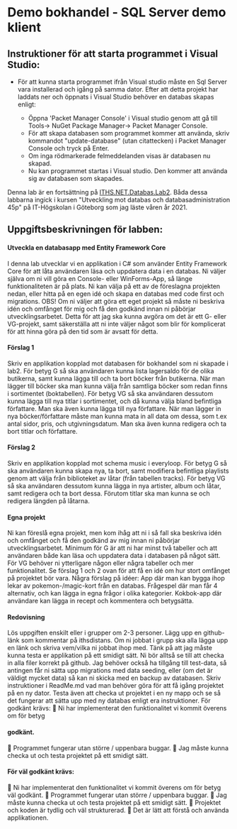 # Demo bokhandel - SQL Server demo klient
## Instruktioner för att starta programmet i Visual Studio:
- För att kunna starta programmet ifrån Visual studio måste en Sql Server vara installerad och igång på samma dator. Efter att detta projekt har laddats ner och öppnats i Visual Studio behöver en databas skapas enligt:

  - Öppna 'Packet Manager Console' i Visual studio genom att gå till Tools-> NuGet Package Manager-> Packet Manager Console.
  - För att skapa databasen som programmet kommer att använda, skriv kommandot "update-database" (utan citattecken) i Packet Manager Console och tryck på Enter.
  - Om inga rödmarkerade felmeddelanden visas är databasen nu skapad.
  - Nu kan programmet startas i Visual studio. Den kommer att använda sig av databasen som skapades.

Denna lab är en fortsättning på [ITHS.NET.Databas.Lab2](https://github.com/PeterAfN/ITHS.NET.Databas.Lab2). Båda dessa labbarna ingick i kursen "Utveckling mot databas och databasadministration 45p" på IT-Högskolan i Göteborg som jag läste våren år 2021.

## Uppgiftsbeskrivningen för labben:
#### Utveckla en databasapp med Entity Framework Core
I denna lab utvecklar vi en applikation i C# som använder Entity Framework Core
för att låta användaren läsa och uppdatera data i en databas. Ni väljer själva om ni
vill göra en Console- eller WinForms-App, så länge funktionaliteten är på plats.
Ni kan välja på ett av de föreslagna projekten nedan, eller hitta på en egen idé och
skapa en databas med code first och migrations. OBS! Om ni väljer att göra ett
eget projekt så måste ni beskriva idén och omfånget för mig och få den godkänd
innan ni påbörjar utvecklingsarbetet. Detta för att jag ska kunna avgöra om det är
ett G- eller VG-projekt, samt säkerställa att ni inte väljer något som blir för
komplicerat för att hinna göra på den tid som är avsatt för detta.
#### Förslag 1
Skriv en applikation kopplad mot databasen för bokhandel som ni skapade i lab2.
För betyg G så ska användaren kunna lista lagersaldo för de olika butikerna, samt
kunna lägga till och ta bort böcker från butikerna. När man lägger till böcker ska
man kunna välja från samtliga böcker som redan finns i sortimentet (boktabellen).
För betyg VG så ska användaren dessutom kunna lägga till nya titlar i sortimentet,
och då kunna välja bland befintliga författare. Man ska även kunna lägga till nya
författare. När man lägger in nya böcker/författare måste man kunna mata in all
data om dessa, som t.ex antal sidor, pris, och utgivningsdatum. Man ska även
kunna redigera och ta bort titlar och författare.
#### Förslag 2
Skriv en applikation kopplad mot schema music i everyloop.
För betyg G så ska användaren kunna skapa nya, ta bort, samt modifiera befintliga
playlists genom att välja från biblioteket av låtar (från tabellen tracks).
För betyg VG så ska användaren dessutom kunna lägga in nya artister, album och
låtar, samt redigera och ta bort dessa. Förutom titlar ska man kunna se och
redigera längden på låtarna. 
#### Egna projekt
Ni kan föreslå egna projekt, men kom ihåg att ni i så fall ska beskriva idén och
omfånget och få den godkänd av mig innan ni påbörjar utvecklingsarbetet.
Minimum för G är att ni har minst två tabeller och att användaren både kan läsa
och uppdatera data i databasen på något sätt.
För VG behöver ni ytterligare någon eller några tabeller och mer funktionalitet. Se
förslag 1 och 2 ovan för att få en idé om hur stort omfånget på projektet bör vara.
Några förslag på idéer:
App där man kan bygga ihop lekar av pokemon-/magic-kort från en databas.
Frågespel där man får 4 alternativ, och kan lägga in egna frågor i olika kategorier.
Kokbok-app där användare kan lägga in recept och kommentera och betygsätta.
#### Redovisning
Lös uppgiften enskilt eller i grupper om 2-3 personer. Lägg upp en github-länk
som kommentar på ithsdistans. Om ni jobbat i grupp ska alla lägga upp en länk
och skriva vem/vilka ni jobbat ihop med.
Tänk på att jag måste kunna testa er applikation på ett smidigt sätt. Ni bör alltså
se till att checka in alla filer korrekt på github. Jag behöver också ha tillgång till
test-data, så antingen får ni sätta upp migrations med data seeding, eller (om det
är väldigt mycket data) så kan ni skicka med en backup av databasen. Skriv
instruktioner i ReadMe.md vad man behöver göra för att få igång projektet på en
ny dator. Testa även att checka ut projektet i en ny mapp och se så det fungerar
att sätta upp med ny databas enligt era instruktioner. 
För godkänt krävs:
 Ni har implementerat den funktionalitet vi kommit överens om för betyg
#### godkänt.
 Programmet fungerar utan större / uppenbara buggar.
 Jag måste kunna checka ut och testa projektet på ett smidigt sätt.
#### För väl godkänt krävs:
 Ni har implementerat den funktionalitet vi kommit överens om för betyg
väl godkänt.
 Programmet fungerar utan större / uppenbara buggar.
 Jag måste kunna checka ut och testa projektet på ett smidigt sätt.
 Projektet och koden är tydlig och väl strukturerad.
 Det är lätt att förstå och använda applikationen. 

